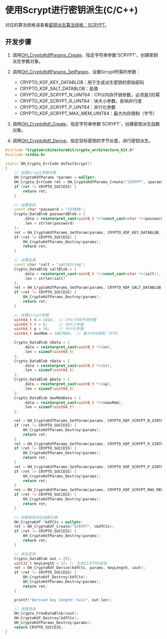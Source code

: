 # 使用Scrypt进行密钥派生(C/C++)

对应的算法规格请查看[密钥派生算法规格：SCRYPT](crypto-key-derivation-overview.md#scrypt算法)。

## 开发步骤

1. 调用[OH_CryptoKdfParams_Create](../../reference/apis-crypto-architecture-kit/_crypto_kdf_api.md#oh_cryptokdfparams_create)，指定字符串参数'SCRYPT'，创建密钥派生参数对象。

2. 调用[OH_CryptoKdfParams_SetParam](../../reference/apis-crypto-architecture-kit/_crypto_kdf_api.md#oh_cryptokdfparams_setparam)，设置Scrypt所需的参数：
   - CRYPTO_KDF_KEY_DATABLOB：用于生成派生密钥的原始密码
   - CRYPTO_KDF_SALT_DATABLOB：盐值
   - CRYPTO_KDF_SCRYPT_N_UINT64：CPU/内存开销参数，必须是2的幂
   - CRYPTO_KDF_SCRYPT_R_UINT64：块大小参数，影响并行度
   - CRYPTO_KDF_SCRYPT_P_UINT64：并行化参数
   - CRYPTO_KDF_SCRYPT_MAX_MEM_UINT64：最大内存限制（字节）

3. 调用[OH_CryptoKdf_Create](../../reference/apis-crypto-architecture-kit/_crypto_kdf_api.md#oh_cryptokdf_create)，指定字符串参数'SCRYPT'，创建密钥派生函数对象。

4. 调用[OH_CryptoKdf_Derive](../../reference/apis-crypto-architecture-kit/_crypto_kdf_api.md#oh_cryptokdf_derive)，指定目标密钥的字节长度，进行密钥派生。

```C++
#include "CryptoArchitectureKit/crypto_architecture_kit.h"
#include <stdio.h>

static OH_Crypto_ErrCode doTestScrypt()
{
    // 创建Scrypt参数对象
    OH_CryptoKdfParams *params = nullptr;
    OH_Crypto_ErrCode ret = OH_CryptoKdfParams_Create("SCRYPT", &params);
    if (ret != CRYPTO_SUCCESS) {
        return ret;
    }

    // 设置密码
    const char *password = "123456";
    Crypto_DataBlob passwordBlob = {
        .data = reinterpret_cast<uint8_t *>(const_cast<char *>(password)),
        .len = strlen(password)
    };
    ret = OH_CryptoKdfParams_SetParam(params, CRYPTO_KDF_KEY_DATABLOB, &passwordBlob);
    if (ret != CRYPTO_SUCCESS) {
        OH_CryptoKdfParams_Destroy(params);
        return ret;
    }

    // 设置盐值
    const char *salt = "saltstring";
    Crypto_DataBlob saltBlob = {
        .data = reinterpret_cast<uint8_t *>(const_cast<char *>(salt)),
        .len = strlen(salt)
    };
    ret = OH_CryptoKdfParams_SetParam(params, CRYPTO_KDF_SALT_DATABLOB, &saltBlob);
    if (ret != CRYPTO_SUCCESS) {
        OH_CryptoKdfParams_Destroy(params);
        return ret;
    }

    // 设置Scrypt参数
    uint64_t n = 1024;  // CPU/内存开销参数
    uint64_t r = 8;     // 块大小参数
    uint64_t p = 16;    // 并行化参数
    uint64_t maxMem = 1067008;  // 最大内存限制（字节）

    Crypto_DataBlob nData = {
        .data = reinterpret_cast<uint8_t *>(&n),
        .len = sizeof(uint64_t)
    };
    Crypto_DataBlob rData = {
        .data = reinterpret_cast<uint8_t *>(&r),
        .len = sizeof(uint64_t)
    };
    Crypto_DataBlob pData = {
        .data = reinterpret_cast<uint8_t *>(&p),
        .len = sizeof(uint64_t)
    };
    Crypto_DataBlob maxMemData = {
        .data = reinterpret_cast<uint8_t *>(&maxMem),
        .len = sizeof(uint64_t)
    };

    ret = OH_CryptoKdfParams_SetParam(params, CRYPTO_KDF_SCRYPT_N_UINT64, &nData);
    if (ret != CRYPTO_SUCCESS) {
        OH_CryptoKdfParams_Destroy(params);
        return ret;
    }
    ret = OH_CryptoKdfParams_SetParam(params, CRYPTO_KDF_SCRYPT_R_UINT64, &rData);
    if (ret != CRYPTO_SUCCESS) {
        OH_CryptoKdfParams_Destroy(params);
        return ret;
    }
    ret = OH_CryptoKdfParams_SetParam(params, CRYPTO_KDF_SCRYPT_P_UINT64, &pData);
    if (ret != CRYPTO_SUCCESS) {
        OH_CryptoKdfParams_Destroy(params);
        return ret;
    }
    ret = OH_CryptoKdfParams_SetParam(params, CRYPTO_KDF_SCRYPT_MAX_MEM_UINT64, &maxMemData);
    if (ret != CRYPTO_SUCCESS) {
        OH_CryptoKdfParams_Destroy(params);
        return ret;
    }

    // 创建密钥派生函数对象
    OH_CryptoKdf *kdfCtx = nullptr;
    ret = OH_CryptoKdf_Create("SCRYPT", &kdfCtx);
    if (ret != CRYPTO_SUCCESS) {
        OH_CryptoKdfParams_Destroy(params);
        return ret;
    }

    // 派生密钥
    Crypto_DataBlob out = {0};
    uint32_t keyLength = 32; // 生成32字节的密钥
    ret = OH_CryptoKdf_Derive(kdfCtx, params, keyLength, &out);
    if (ret != CRYPTO_SUCCESS) {
        OH_CryptoKdf_Destroy(kdfCtx);
        OH_CryptoKdfParams_Destroy(params);
        return ret;
    }

    printf("Derived key length: %u\n", out.len);

    // 清理资源
    OH_Crypto_FreeDataBlob(&out);
    OH_CryptoKdf_Destroy(kdfCtx);
    OH_CryptoKdfParams_Destroy(params);
    return CRYPTO_SUCCESS;
}
```